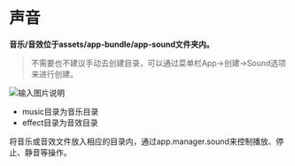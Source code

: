 # 声音

**音乐/音效位于assets/app-bundle/app-sound文件夹内。**
> 不需要也不建议手动去创建目录，可以通过菜单栏App->创建->Sound选项来进行创建。

![输入图片说明](https://foruda.gitee.com/images/1720703865219570788/5bfbd5c6_542337.png "QQ20240711-211721.png")

- music目录为音乐目录
- effect目录为音效目录

将音乐或音效文件放入相应的目录内，通过app.manager.sound来控制播放、停止、静音等操作。